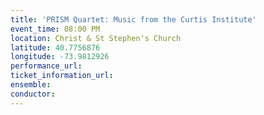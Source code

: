 ```yaml
---
title: 'PRISM Quartet: Music from the Curtis Institute'
event_time: 08:00 PM
location: Christ & St Stephen's Church
latitude: 40.7756876
longitude: -73.9812926
performance_url: 
ticket_information_url: 
ensemble: 
conductor: 
---
```

